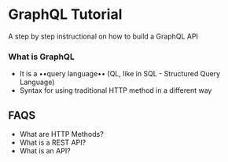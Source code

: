 # GraphQL Tutorial

A step by step instructional on how to build a GraphQL API

### What is GraphQL
- It is a ••query language•• (QL, like in SQL - Structured Query Language)
- Syntax for using traditional HTTP method in a different way

## FAQS
- What are HTTP Methods?
- What is a REST API?
- What is an API?